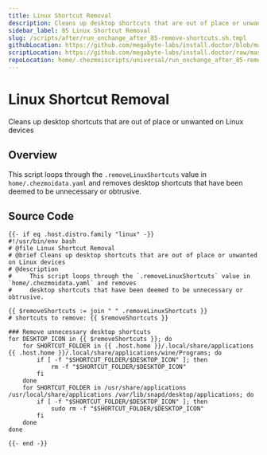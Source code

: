```yaml
---
title: Linux Shortcut Removal
description: Cleans up desktop shortcuts that are out of place or unwanted on Linux devices
sidebar_label: 85 Linux Shortcut Removal
slug: /scripts/after/run_onchange_after_85-remove-shortcuts.sh.tmpl
githubLocation: https://github.com/megabyte-labs/install.doctor/blob/master/home/.chezmoiscripts/universal/run_onchange_after_85-remove-shortcuts.sh.tmpl
scriptLocation: https://github.com/megabyte-labs/install.doctor/raw/master/home/.chezmoiscripts/universal/run_onchange_after_85-remove-shortcuts.sh.tmpl
repoLocation: home/.chezmoiscripts/universal/run_onchange_after_85-remove-shortcuts.sh.tmpl
---
```

# Linux Shortcut Removal

Cleans up desktop shortcuts that are out of place or unwanted on Linux devices

## Overview

This script loops through the `.removeLinuxShortcuts` value in `home/.chezmoidata.yaml` and removes
desktop shortcuts that have been deemed to be unnecessary or obtrusive.



## Source Code

```
{{- if eq .host.distro.family "linux" -}}
#!/usr/bin/env bash
# @file Linux Shortcut Removal
# @brief Cleans up desktop shortcuts that are out of place or unwanted on Linux devices
# @description
#     This script loops through the `.removeLinuxShortcuts` value in `home/.chezmoidata.yaml` and removes
#     desktop shortcuts that have been deemed to be unnecessary or obtrusive.

{{ $removeShortcuts := join " " .removeLinuxShortcuts }}
# shortcuts to remove: {{ $removeShortcuts }}

### Remove unnecessary desktop shortcuts
for DESKTOP_ICON in {{ $removeShortcuts }}; do
    for SHORTCUT_FOLDER in {{ .host.home }}/.local/share/applications {{ .host.home }}/.local/share/applications/wine/Programs; do
        if [ -f "$SHORTCUT_FOLDER/$DESKTOP_ICON" ]; then
            rm -f "$SHORTCUT_FOLDER/$DESKTOP_ICON"
        fi
    done
    for SHORTCUT_FOLDER in /usr/share/applications /usr/local/share/applications /var/lib/snapd/desktop/applications; do
        if [ -f "$SHORTCUT_FOLDER/$DESKTOP_ICON" ]; then
            sudo rm -f "$SHORTCUT_FOLDER/$DESKTOP_ICON"
        fi
    done
done

{{- end -}}
```
